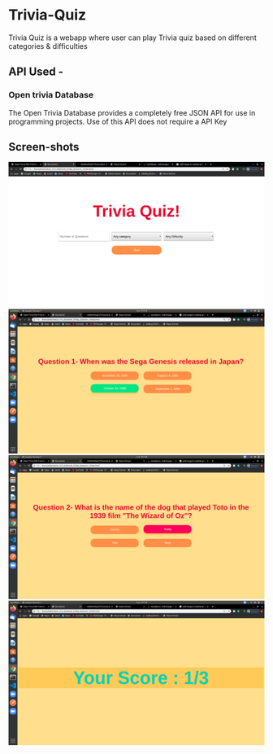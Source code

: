 # Trivia-Quiz
Trivia Quiz is a webapp where user can play Trivia quiz based on different categories & difficulties


## API Used - 
### Open trivia Database​
The Open Trivia Database provides a completely free JSON API for use in programming projects. Use of this API does not require a API Key​

## Screen-shots
![sshot1](https://github.com/AlokKothiyal1/Trivia-Quiz/blob/master/images/Screenshot%20from%202020-06-07%2014-13-23.png)
![sshot2](https://github.com/AlokKothiyal1/Trivia-Quiz/blob/master/images/Screenshot%20from%202020-06-07%2014-13-51.png)
![sshot3](https://github.com/AlokKothiyal1/Trivia-Quiz/blob/master/images/Screenshot%20from%202020-06-07%2014-13-53.png)
![sshot4](https://github.com/AlokKothiyal1/Trivia-Quiz/blob/master/images/Screenshot%20from%202020-06-07%2014-13-59.png)
